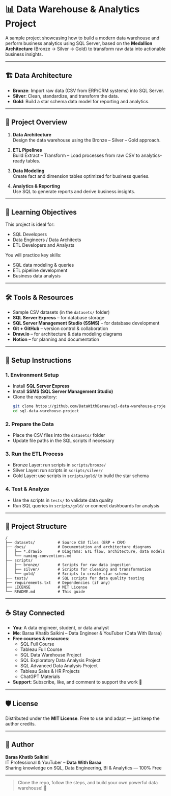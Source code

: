 # 📊 Data Warehouse & Analytics Project

A sample project showcasing how to build a modern data warehouse and perform business analytics using SQL Server, based on the **Medallion Architecture** (Bronze → Silver → Gold) to transform raw data into actionable business insights.

---

## 🏗️ Data Architecture

- **Bronze**: Import raw data (CSV from ERP/CRM systems) into SQL Server.
- **Silver**: Clean, standardize, and transform the data.
- **Gold**: Build a star schema data model for reporting and analytics.

---

## 📖 Project Overview

1. **Data Architecture**  
   Design the data warehouse using the Bronze – Silver – Gold approach.

2. **ETL Pipelines**  
   Build Extract – Transform – Load processes from raw CSV to analytics-ready tables.

3. **Data Modeling**  
   Create fact and dimension tables optimized for business queries.

4. **Analytics & Reporting**  
   Use SQL to generate reports and derive business insights.

---

## 🎯 Learning Objectives

This project is ideal for:

- SQL Developers  
- Data Engineers / Data Architects  
- ETL Developers and Analysts

You will practice key skills:

- SQL data modeling & queries  
- ETL pipeline development  
- Business data analysis

---

## 🛠️ Tools & Resources

- Sample CSV datasets (in the `datasets/` folder)  
- **SQL Server Express** – for database storage  
- **SQL Server Management Studio (SSMS)** – for database development  
- **Git + GitHub** – version control & collaboration  
- **Draw.io** – for architecture & data modeling diagrams  
- **Notion** – for planning and documentation

---

## 🚀 Setup Instructions

### 1. Environment Setup

- Install **SQL Server Express**  
- Install **SSMS (SQL Server Management Studio)**  
- Clone the repository:  
  ```bash
  git clone https://github.com/DataWithBaraa/sql-data-warehouse-project.git
  cd sql-data-warehouse-project
  ```

### 2. Prepare the Data

- Place the CSV files into the `datasets/` folder  
- Update file paths in the SQL scripts if necessary

### 3. Run the ETL Process

- Bronze Layer: run scripts in `scripts/bronze/`  
- Silver Layer: run scripts in `scripts/silver/`  
- Gold Layer: use scripts in `scripts/gold/` to build the star schema

### 4. Test & Analyze

- Use the scripts in `tests/` to validate data quality  
- Run SQL queries in `scripts/gold/` or connect dashboards for analysis

---

## 📂 Project Structure

```
/
├── datasets/          # Source CSV files (ERP + CRM)
├── docs/              # Documentation and architecture diagrams
│   ├── *.drawio       # Diagrams: ETL flow, architecture, data models
│   └── naming-conventions.md
├── scripts/
│   ├── bronze/        # Scripts for raw data ingestion
│   ├── silver/        # Scripts for cleaning and transformation
│   └── gold/          # Scripts to create star schema
├── tests/             # SQL scripts for data quality testing
├── requirements.txt   # Dependencies (if any)
├── LICENSE            # MIT License
└── README.md          # This guide
```

---

## ☕ Stay Connected

- **You**: A data engineer, student, or data analyst  
- **Me**: Baraa Khatib Salkini – Data Engineer & YouTuber (Data With Baraa)  
- **Free courses & resources**:
  - SQL Full Course  
  - Tableau Full Course  
  - SQL Data Warehouse Project  
  - SQL Exploratory Data Analysis Project  
  - SQL Advanced Data Analysis Project  
  - Tableau Sales & HR Projects  
  - ChatGPT Materials  
- **Support**: Subscribe, like, and comment to support the work 🧡

---

## 🛡️ License

Distributed under the **MIT License**. Free to use and adapt — just keep the author credits.

---

## 🌟 Author

**Baraa Khatib Salkini**  
IT Professional & YouTuber – **Data With Baraa**  
Sharing knowledge on SQL, Data Engineering, BI & Analytics — 100% Free

---

> Clone the repo, follow the steps, and build your own powerful data warehouse! 💪